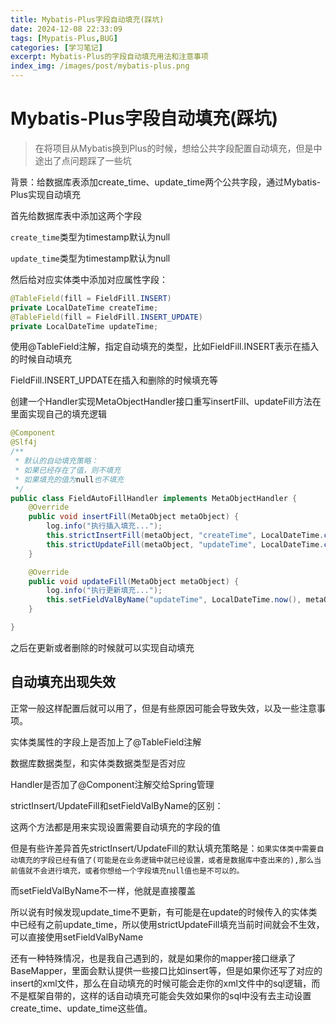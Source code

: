 ```yaml
---
title: Mybatis-Plus字段自动填充(踩坑)
date: 2024-12-08 22:33:09
tags: [Mypatis-Plus,BUG]
categories: [学习笔记]
excerpt: Mybatis-Plus的字段自动填充用法和注意事项
index_img: /images/post/mybatis-plus.png
---
```

# Mybatis-Plus字段自动填充(踩坑)

> 在将项目从Mybatis换到Plus的时候，想给公共字段配置自动填充，但是中途出了点问题踩了一些坑

背景：给数据库表添加create_time、update_time两个公共字段，通过Mybatis-Plus实现自动填充

首先给数据库表中添加这两个字段

`create_time`类型为timestamp默认为null

`update_time`类型为timestamp默认为null

然后给对应实体类中添加对应属性字段：

```java
@TableField(fill = FieldFill.INSERT)
private LocalDateTime createTime;
@TableField(fill = FieldFill.INSERT_UPDATE)
private LocalDateTime updateTime;
```

使用@TableField注解，指定自动填充的类型，比如FieldFill.INSERT表示在插入的时候自动填充

FieldFill.INSERT_UPDATE在插入和删除的时候填充等

创建一个Handler实现MetaObjectHandler接口重写insertFill、updateFill方法在里面实现自己的填充逻辑

```java
@Component
@Slf4j
/**
 * 默认的自动填充策略：
 * 如果已经存在了值，则不填充
 * 如果填充的值为null也不填充
 */
public class FieldAutoFillHandler implements MetaObjectHandler {
    @Override
    public void insertFill(MetaObject metaObject) {
        log.info("执行插入填充...");
        this.strictInsertFill(metaObject, "createTime", LocalDateTime.class, LocalDateTime.now());
        this.strictUpdateFill(metaObject, "updateTime", LocalDateTime.class, LocalDateTime.now());
    }

    @Override
    public void updateFill(MetaObject metaObject) {
        log.info("执行更新填充...");
        this.setFieldValByName("updateTime", LocalDateTime.now(), metaObject);
    }

}
```

之后在更新或者删除的时候就可以实现自动填充

## 自动填充出现失效

正常一般这样配置后就可以用了，但是有些原因可能会导致失效，以及一些注意事项。

实体类属性的字段上是否加上了@TableField注解

数据库数据类型，和实体类数据类型是否对应

Handler是否加了@Component注解交给Spring管理

strictInsert/UpdateFill和setFieldValByName的区别：

这两个方法都是用来实现设置需要自动填充的字段的值

但是有些许差异首先strictInsert/UpdateFill的默认填充策略是：`如果实体类中需要自动填充的字段已经有值了(可能是在业务逻辑中就已经设置，或者是数据库中查出来的),那么当前值就不会进行填充，或者你想给一个字段填充null值也是不可以的。`

而setFieldValByName不一样，他就是直接覆盖

所以说有时候发现update_time不更新，有可能是在update的时候传入的实体类中已经有之前update_time，所以使用strictUpdateFill填充当前时间就会不生效，可以直接使用setFieldValByName

还有一种特殊情况，也是我自己遇到的，就是如果你的mapper接口继承了BaseMapper，里面会默认提供一些接口比如insert等，但是如果你还写了对应的insert的xml文件，那么在自动填充的时候可能会走你的xml文件中的sql逻辑，而不是框架自带的，这样的话自动填充可能会失效如果你的sql中没有去主动设置create_time、update_time这些值。





